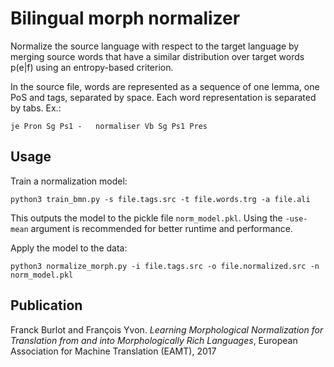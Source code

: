 # Bilingual morph normalizer

Normalize the source language with respect to the
target language by merging source words that have
a similar distribution over target words p(e|f)
using an entropy-based criterion.

In the source file, words are represented as a
sequence of one lemma, one PoS and tags, separated
by space. Each word representation is separated
by tabs. Ex.:

`je Pron Sg Ps1 -	normaliser Vb Sg Ps1 Pres`

Usage
-----

Train a normalization model:

`python3 train_bmn.py -s file.tags.src -t file.words.trg -a file.ali`

This outputs the model to the pickle file `norm_model.pkl`.
Using the `-use-mean` argument is recommended for better runtime and performance.

Apply the model to the data:

`python3 normalize_morph.py -i file.tags.src -o file.normalized.src -n norm_model.pkl`

Publication
-----------

Franck Burlot and François Yvon. *Learning Morphological Normalization for Translation from and into Morphologically Rich Languages*, European Association for Machine Translation (EAMT), 2017

